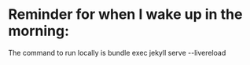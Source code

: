 # Reminder for when I wake up in the morning:

The command to run locally is bundle exec jekyll serve --livereload